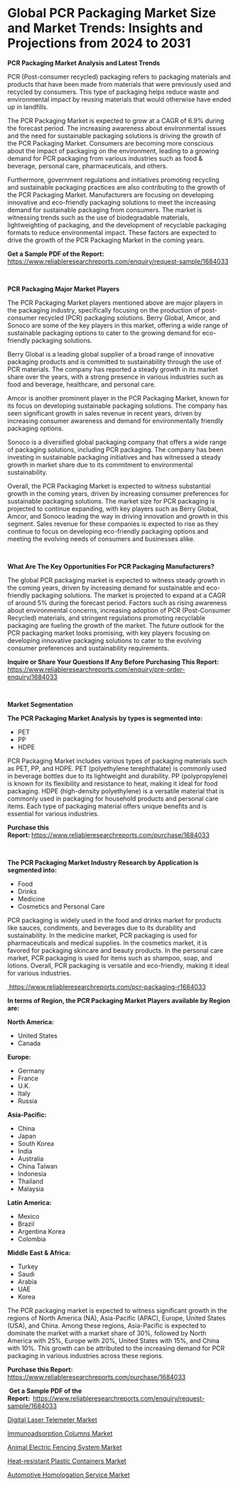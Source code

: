 <p><h1>Global PCR Packaging Market Size and Market Trends: Insights and Projections from 2024 to 2031</h1></p><p><strong>PCR Packaging Market Analysis and Latest Trends</strong></p>
<p><p>PCR (Post-consumer recycled) packaging refers to packaging materials and products that have been made from materials that were previously used and recycled by consumers. This type of packaging helps reduce waste and environmental impact by reusing materials that would otherwise have ended up in landfills.</p><p>The PCR Packaging Market is expected to grow at a CAGR of 6.9% during the forecast period. The increasing awareness about environmental issues and the need for sustainable packaging solutions is driving the growth of the PCR Packaging Market. Consumers are becoming more conscious about the impact of packaging on the environment, leading to a growing demand for PCR packaging from various industries such as food & beverage, personal care, pharmaceuticals, and others.</p><p>Furthermore, government regulations and initiatives promoting recycling and sustainable packaging practices are also contributing to the growth of the PCR Packaging Market. Manufacturers are focusing on developing innovative and eco-friendly packaging solutions to meet the increasing demand for sustainable packaging from consumers. The market is witnessing trends such as the use of biodegradable materials, lightweighting of packaging, and the development of recyclable packaging formats to reduce environmental impact. These factors are expected to drive the growth of the PCR Packaging Market in the coming years.</p></p>
<p><strong>Get a Sample PDF of the Report:&nbsp;</strong> <a href="https://www.reliableresearchreports.com/enquiry/request-sample/1684033">https://www.reliableresearchreports.com/enquiry/request-sample/1684033</a></p>
<p>&nbsp;</p>
<p><strong>PCR Packaging Major Market Players</strong></p>
<p><p>The PCR Packaging Market players mentioned above are major players in the packaging industry, specifically focusing on the production of post-consumer recycled (PCR) packaging solutions. Berry Global, Amcor, and Sonoco are some of the key players in this market, offering a wide range of sustainable packaging options to cater to the growing demand for eco-friendly packaging solutions.</p><p>Berry Global is a leading global supplier of a broad range of innovative packaging products and is committed to sustainability through the use of PCR materials. The company has reported a steady growth in its market share over the years, with a strong presence in various industries such as food and beverage, healthcare, and personal care.</p><p>Amcor is another prominent player in the PCR Packaging Market, known for its focus on developing sustainable packaging solutions. The company has seen significant growth in sales revenue in recent years, driven by increasing consumer awareness and demand for environmentally friendly packaging options.</p><p>Sonoco is a diversified global packaging company that offers a wide range of packaging solutions, including PCR packaging. The company has been investing in sustainable packaging initiatives and has witnessed a steady growth in market share due to its commitment to environmental sustainability.</p><p>Overall, the PCR Packaging Market is expected to witness substantial growth in the coming years, driven by increasing consumer preferences for sustainable packaging solutions. The market size for PCR packaging is projected to continue expanding, with key players such as Berry Global, Amcor, and Sonoco leading the way in driving innovation and growth in this segment. Sales revenue for these companies is expected to rise as they continue to focus on developing eco-friendly packaging options and meeting the evolving needs of consumers and businesses alike.</p></p>
<p>&nbsp;</p>
<p><strong>What Are The Key Opportunities For PCR Packaging Manufacturers?</strong></p>
<p><p>The global PCR packaging market is expected to witness steady growth in the coming years, driven by increasing demand for sustainable and eco-friendly packaging solutions. The market is projected to expand at a CAGR of around 5% during the forecast period. Factors such as rising awareness about environmental concerns, increasing adoption of PCR (Post-Consumer Recycled) materials, and stringent regulations promoting recyclable packaging are fueling the growth of the market. The future outlook for the PCR packaging market looks promising, with key players focusing on developing innovative packaging solutions to cater to the evolving consumer preferences and sustainability requirements.</p></p>
<p><strong>Inquire or Share Your Questions If Any Before Purchasing This Report:</strong> <a href="https://www.reliableresearchreports.com/enquiry/pre-order-enquiry/1684033">https://www.reliableresearchreports.com/enquiry/pre-order-enquiry/1684033</a></p>
<p>&nbsp;</p>
<p><strong>Market Segmentation</strong></p>
<p><strong>The PCR Packaging Market Analysis by types is segmented into:</strong></p>
<p><ul><li>PET</li><li>PP</li><li>HDPE</li></ul></p>
<p><p>PCR Packaging Market includes various types of packaging materials such as PET, PP, and HDPE. PET (polyethylene terephthalate) is commonly used in beverage bottles due to its lightweight and durability. PP (polypropylene) is known for its flexibility and resistance to heat, making it ideal for food packaging. HDPE (high-density polyethylene) is a versatile material that is commonly used in packaging for household products and personal care items. Each type of packaging material offers unique benefits and is essential for various industries.</p></p>
<p><strong>Purchase this Report:&nbsp;</strong><a href="https://www.reliableresearchreports.com/purchase/1684033">https://www.reliableresearchreports.com/purchase/1684033</a></p>
<p>&nbsp;</p>
<p><strong>The PCR Packaging Market Industry Research by Application is segmented into:</strong></p>
<p><ul><li>Food</li><li>Drinks</li><li>Medicine</li><li>Cosmetics and Personal Care</li></ul></p>
<p><p>PCR packaging is widely used in the food and drinks market for products like sauces, condiments, and beverages due to its durability and sustainability. In the medicine market, PCR packaging is used for pharmaceuticals and medical supplies. In the cosmetics market, it is favored for packaging skincare and beauty products. In the personal care market, PCR packaging is used for items such as shampoo, soap, and lotions. Overall, PCR packaging is versatile and eco-friendly, making it ideal for various industries.</p></p>
<p><a href="https://www.reliableresearchreports.com/pcr-packaging-r1684033">&nbsp;https://www.reliableresearchreports.com/pcr-packaging-r1684033</a></p>
<p><strong>In terms of Region, the PCR Packaging Market Players available by Region are:</strong></p>
<p>
    <p> <strong> North America: </strong>
        <ul>
            <li>United States</li>
            <li>Canada</li>
        </ul>
        </p> 
    <p> <strong> Europe: </strong>
        <ul>
            <li>Germany</li>
            <li>France</li>
            <li>U.K.</li>
            <li>Italy</li>
            <li>Russia</li>
        </ul>
        </p> 
    <p> <strong> Asia-Pacific: </strong>
        <ul>
            <li>China</li>
            <li>Japan</li>
            <li>South Korea</li>
            <li>India</li>
            <li>Australia</li>
            <li>China Taiwan</li>
            <li>Indonesia</li>
            <li>Thailand</li>
            <li>Malaysia</li>
        </ul>
        </p> 
    <p> <strong> Latin America: </strong>
        <ul>
            <li>Mexico</li>
            <li>Brazil</li>
            <li>Argentina Korea</li>
            <li>Colombia</li>
        </ul>
        </p> 
    <p> <strong> Middle East & Africa: </strong>
        <ul>
            <li>Turkey</li>
            <li>Saudi</li>
            <li>Arabia</li>
            <li>UAE</li>
            <li>Korea</li>
        </ul>
    </p>
    </p>
<p><p>The PCR packaging market is expected to witness significant growth in the regions of North America (NA), Asia-Pacific (APAC), Europe, United States (USA), and China. Among these regions, Asia-Pacific is expected to dominate the market with a market share of 30%, followed by North America with 25%, Europe with 20%, United States with 15%, and China with 10%. This growth can be attributed to the increasing demand for PCR packaging in various industries across these regions.</p></p>
<p><strong>Purchase this Report: </strong><a href="https://www.reliableresearchreports.com/purchase/1684033">https://www.reliableresearchreports.com/purchase/1684033</a></p>
<p>&nbsp;<strong>Get a Sample PDF of the Report:&nbsp;&nbsp;</strong><a href="https://www.reliableresearchreports.com/enquiry/request-sample/1684033">https://www.reliableresearchreports.com/enquiry/request-sample/1684033</a></p>
<p><strong></strong></p>
<p><p><a href="https://medium.com/@rebecca.smith5467/digital-laser-telemeter-market-a-global-and-regional-analysis-focus-on-region-country-level-db93a5684ec4">Digital Laser Telemeter Market</a></p><p><a href="https://issuu.com/reportprime-2/docs/immunoadsorption-columns-market-size-2030.pptx">Immunoadsorption Columns Market</a></p><p><a href="https://medium.com/@richard.james09789/animal-electric-fencing-system-market-size-share-trends-analysis-report-by-product-permanent-dd39662bb4d6">Animal Electric Fencing System Market</a></p><p><a href="https://github.com/victorialyman98067/Market-Research-Report-List-1/blob/main/heat-resistant-plastic-containers-market.md">Heat-resistant Plastic Containers Market</a></p><p><a href="https://issuu.com/reportprime-2/docs/automotive-homologation-service-market-size-2030.p">Automotive Homologation Service Market</a></p></p>